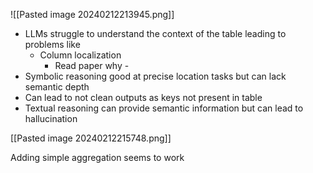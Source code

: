 ![[Pasted image 20240212213945.png]]
* LLMs struggle to understand the context of the table leading to problems like
	* Column localization
		* Read paper why - <Something to do with attentions>
* Symbolic reasoning good at precise location tasks but can lack semantic depth
* Can lead to not clean outputs as keys not present in table
* Textual reasoning can provide semantic information but can lead to hallucination  

[[Pasted image 20240212215748.png]]




Adding simple aggregation seems to work
